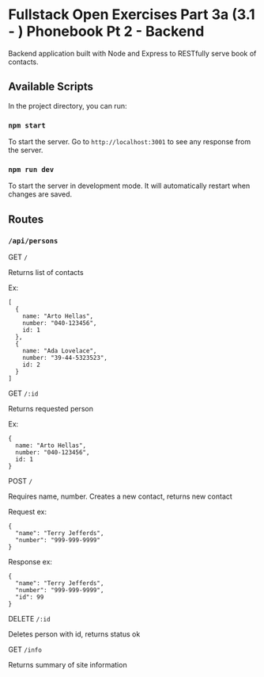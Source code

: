 # Fullstack Open Exercises Part 3a (3.1 - ) Phonebook Pt 2 - Backend

Backend application built with Node and Express to RESTfully serve book of contacts.

## Available Scripts

In the project directory, you can run:

### `npm start`

To start the server. Go to `http://localhost:3001` to see any response from the server.

### `npm run dev`

To start the server in development mode. It will automatically restart when changes are saved.

## Routes

### `/api/persons`

GET `/`

Returns list of contacts

Ex:
```
[
  {
    name: "Arto Hellas",
    number: "040-123456",
    id: 1
  },
  {
    name: "Ada Lovelace",
    number: "39-44-5323523",
    id: 2
  }
]
```

GET `/:id`

Returns requested person

Ex:
```
{
  name: "Arto Hellas",
  number: "040-123456",
  id: 1
}
```

POST `/`

Requires name, number. Creates a new contact, returns new contact

Request ex:
```
{
  "name": "Terry Jefferds",
  "number": "999-999-9999"
}
```

Response ex:
```
{
  "name": "Terry Jefferds",
  "number": "999-999-9999",
  "id": 99
}
```

DELETE `/:id`

Deletes person with id, returns status ok

GET `/info`

Returns summary of site information
